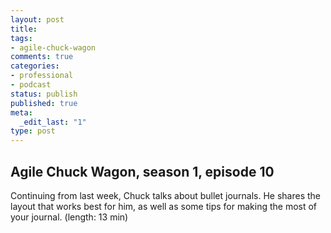```yaml
---
layout: post
title: 
tags:
- agile-chuck-wagon
comments: true
categories:
- professional
- podcast
status: publish
published: true
meta:
  _edit_last: "1"
type: post
---
```


## Agile Chuck Wagon, season 1, episode 10

Continuing from last week, Chuck talks about bullet journals. He shares the layout that works best for him, as well as some tips for making the most of your journal. (length: 13 min)
